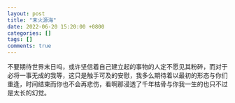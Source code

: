 ```yaml
---
layout: post
title: "末火源海"
date: 2022-06-20 15:20:00 +0800
categories: []
tags: []
comments: true
---
```


不要期待世界末日吗，或许坚信着自己建立起的事物的人定不愿见其粉碎，而对于必将一事无成的我等，这只是触手可及的安慰，我多么期待着以最初的形态与你们重逢，时间结束而你也不会再悲伤，看啊那浸透了千年枯骨与你我一生的也只不过是太长的幻觉。
